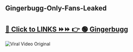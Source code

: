
 ## Gingerbugg-Only-Fans-Leaked

# <h2><a href="https://clipsfans.com/Gingerbugg&ref=git">🔗 Click to LINKS ⏩⏩ 👉 🟢 Gingerbugg </a></h2>

<a href="https://clipsfans.com/Gingerbugg&ref=git" rel="nofollow" data-target="animated-image.originalLink"><img src="https://i.ibb.co.com/xMMVF88/686577567.gif" alt="Viral Video Original" style="max-width: 100%; display: inline-block;" data-target="animated-image.originalImage"></a>
